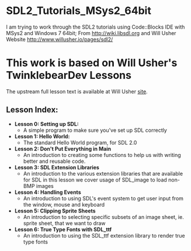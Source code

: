 # SDL2_Tutorials_MSys2_64bit
I am trying to work through the SDL2 tutorials using Code::Blocks IDE with MSys2 and Windows 7 64bit;
From http://wiki.libsdl.org and Will Usher Website http://www.willusher.io/pages/sdl2/


This work is based on Will Usher's TwinklebearDev Lessons
=
The upstream full lesson text is available at Will Usher [site](http://www.willusher.io/pages/sdl2/index.html).

Lesson Index:
-
- **Lesson 0: Setting up SDL:** 
	- A simple program to make sure you've set up SDL correctly
- **Lesson 1: Hello World:**
	- The standard Hello World program, for SDL 2.0
- **Lesson 2: Don't Put Everything in Main**
	- An introduction to creating some functions to help us with writing better and reusable code.
- **Lesson 3: SDL Extension Libraries**
	- An introduction to the various extension libraries that are available for SDL in this lesson we cover usage of SDL_image to load non-BMP images
- **Lesson 4: Handling Events**
	- An introduction to using SDL's event system to get user input from the window, mouse and keyboard
- **Lesson 5: Clipping Sprite Sheets**
	- An introduction to selecting specific subsets of an image sheet, ie. sprite sheet, that we want to draw
- **Lesson 6: True Type Fonts with SDL\_ttf**
	- An introduction to using the SDL\_ttf extension library to render true type fonts

